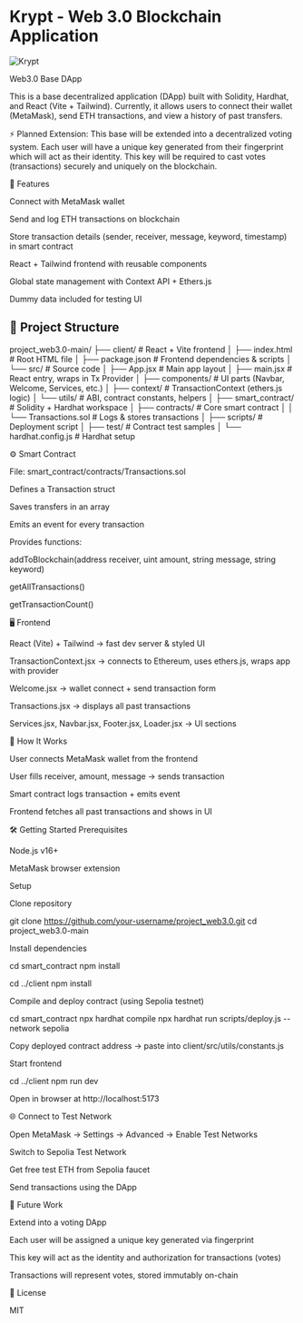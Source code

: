 # Krypt - Web 3.0 Blockchain Application
![Krypt](https://i.ibb.co/DVF4tNW/image.png)

Web3.0 Base DApp

This is a base decentralized application (DApp) built with Solidity, Hardhat, and React (Vite + Tailwind).
Currently, it allows users to connect their wallet (MetaMask), send ETH transactions, and view a history of past transfers.

⚡️ Planned Extension:
This base will be extended into a decentralized voting system. Each user will have a unique key generated from their fingerprint which will act as their identity. This key will be required to cast votes (transactions) securely and uniquely on the blockchain.

🚀 Features

Connect with MetaMask wallet

Send and log ETH transactions on blockchain

Store transaction details (sender, receiver, message, keyword, timestamp) in smart contract

React + Tailwind frontend with reusable components

Global state management with Context API + Ethers.js

Dummy data included for testing UI

## 📂 Project Structure

project_web3.0-main/
├── client/ # React + Vite frontend
│ ├── index.html # Root HTML file
│ ├── package.json # Frontend dependencies & scripts
│ └── src/ # Source code
│ ├── App.jsx # Main app layout
│ ├── main.jsx # React entry, wraps in Tx Provider
│ ├── components/ # UI parts (Navbar, Welcome, Services, etc.)
│ ├── context/ # TransactionContext (ethers.js logic)
│ └── utils/ # ABI, contract constants, helpers
│
├── smart_contract/ # Solidity + Hardhat workspace
│ ├── contracts/ # Core smart contract
│ │ └── Transactions.sol # Logs & stores transactions
│ ├── scripts/ # Deployment script
│ ├── test/ # Contract test samples
│ └── hardhat.config.js # Hardhat setup

⚙️ Smart Contract

File: smart_contract/contracts/Transactions.sol

Defines a Transaction struct

Saves transfers in an array

Emits an event for every transaction

Provides functions:

addToBlockchain(address receiver, uint amount, string message, string keyword)

getAllTransactions()

getTransactionCount()

🖥️ Frontend

React (Vite) + Tailwind → fast dev server & styled UI

TransactionContext.jsx → connects to Ethereum, uses ethers.js, wraps app with provider

Welcome.jsx → wallet connect + send transaction form

Transactions.jsx → displays all past transactions

Services.jsx, Navbar.jsx, Footer.jsx, Loader.jsx → UI sections

🔑 How It Works

User connects MetaMask wallet from the frontend

User fills receiver, amount, message → sends transaction

Smart contract logs transaction + emits event

Frontend fetches all past transactions and shows in UI

🛠️ Getting Started
Prerequisites

Node.js v16+

MetaMask browser extension

Setup

Clone repository

git clone https://github.com/your-username/project_web3.0.git
cd project_web3.0-main


Install dependencies

cd smart_contract
npm install

cd ../client
npm install


Compile and deploy contract (using Sepolia testnet)

cd smart_contract
npx hardhat compile
npx hardhat run scripts/deploy.js --network sepolia


Copy deployed contract address → paste into
client/src/utils/constants.js

Start frontend

cd ../client
npm run dev


Open in browser at http://localhost:5173

🌐 Connect to Test Network

Open MetaMask → Settings → Advanced → Enable Test Networks

Switch to Sepolia Test Network

Get free test ETH from Sepolia faucet

Send transactions using the DApp

📌 Future Work

Extend into a voting DApp

Each user will be assigned a unique key generated via fingerprint

This key will act as the identity and authorization for transactions (votes)

Transactions will represent votes, stored immutably on-chain

📝 License

MIT
